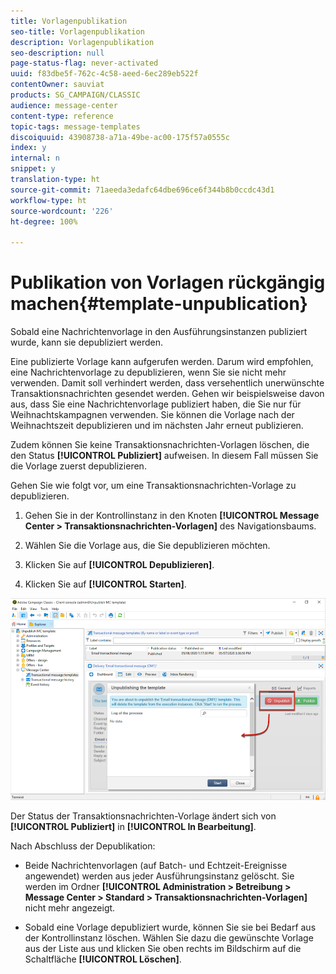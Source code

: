 ```yaml
---
title: Vorlagenpublikation
seo-title: Vorlagenpublikation
description: Vorlagenpublikation
seo-description: null
page-status-flag: never-activated
uuid: f83dbe5f-762c-4c58-aeed-6ec289eb522f
contentOwner: sauviat
products: SG_CAMPAIGN/CLASSIC
audience: message-center
content-type: reference
topic-tags: message-templates
discoiquuid: 43908738-a71a-49be-ac00-175f57a0555c
index: y
internal: n
snippet: y
translation-type: ht
source-git-commit: 71aeeda3edafc64dbe696ce6f344b8b0ccdc43d1
workflow-type: ht
source-wordcount: '226'
ht-degree: 100%

---
```



# Publikation von Vorlagen rückgängig machen{#template-unpublication}

Sobald eine Nachrichtenvorlage in den Ausführungsinstanzen publiziert wurde, kann sie depubliziert werden.

Eine publizierte Vorlage kann aufgerufen werden. Darum wird empfohlen, eine Nachrichtenvorlage zu depublizieren, wenn Sie sie nicht mehr verwenden. Damit soll verhindert werden, dass versehentlich unerwünschte Transaktionsnachrichten gesendet werden. Gehen wir beispielsweise davon aus, dass Sie eine Nachrichtenvorlage publiziert haben, die Sie nur für Weihnachtskampagnen verwenden. Sie können die Vorlage nach der Weihnachtszeit depublizieren und im nächsten Jahr erneut publizieren.

Zudem können Sie keine Transaktionsnachrichten-Vorlagen löschen, die den Status **[!UICONTROL Publiziert]** aufweisen. In diesem Fall müssen Sie die Vorlage zuerst depublizieren.

Gehen Sie wie folgt vor, um eine Transaktionsnachrichten-Vorlage zu depublizieren.

1. Gehen Sie in der Kontrollinstanz in den Knoten **[!UICONTROL Message Center > Transaktionsnachrichten-Vorlagen]** des Navigationsbaums.
1. Wählen Sie die Vorlage aus, die Sie depublizieren möchten.
1. Klicken Sie auf **[!UICONTROL Depublizieren]**.

   <!--1. Fill in the **[!UICONTROL Log of the process]** field.-->

1. Klicken Sie auf **[!UICONTROL Starten]**.

![](assets/message-center-unpublish.png)

Der Status der Transaktionsnachrichten-Vorlage ändert sich von **[!UICONTROL Publiziert]** in **[!UICONTROL In Bearbeitung]**.

Nach Abschluss der Depublikation:

* Beide Nachrichtenvorlagen (auf Batch- und Echtzeit-Ereignisse angewendet) werden aus jeder Ausführungsinstanz gelöscht. Sie werden im Ordner **[!UICONTROL Administration > Betreibung > Message Center > Standard > Transaktionsnachrichten-Vorlagen]** nicht mehr angezeigt.

* Sobald eine Vorlage depubliziert wurde, können Sie sie bei Bedarf aus der Kontrollinstanz löschen. Wählen Sie dazu die gewünschte Vorlage aus der Liste aus und klicken Sie oben rechts im Bildschirm auf die Schaltfläche **[!UICONTROL Löschen]**.